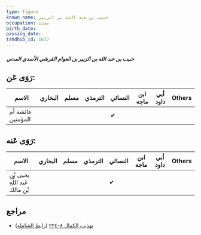 ```yaml
---
type: figure
known_name: خبيب بن عبد الله بن الزبير
occupation: محدث
birth_date:
passing_date:
tahdhib_id: 1677
---
```

##### خبيب بن عبد الله بن الزبير بن العوام القرشي الأسدي المدني

## رَوَى عَن:
| الاسم             | البخاري | مسلم | الترمذي | النسائي | ابن ماجه | أبي داود | Others |
| ----------------- | ------- | ---- | ------- | ------- | -------- | -------- | ------ |
| عائشة أم المؤمنين |         |      |         | ✔       |          |          |        |
## رَوَى عَنه:
| الاسم                          | البخاري | مسلم | الترمذي | النسائي | ابن ماجه | أبي داود | Others |
| ------------------------------ | ------- | ---- | ------- | ------- | -------- | -------- | ------ |
| يحيى بْن عَبد اللَّهِ بْن مالك |         |      |         | ✔       |          |          |        |
## مراجع
- [تهذيب الكمال ٨-٢٢٤](obsidian://open?vault=Tahdhib-al-Kamal&file=Figures/١٦٧٧-خبيب%20بن%20عبد%20الله%20بن%20الزبير%20بن%20العوام%20القرشي%20الأسدي%20المدني) ([رابط الشاملة](https://shamela.ws/book/3722/3935))